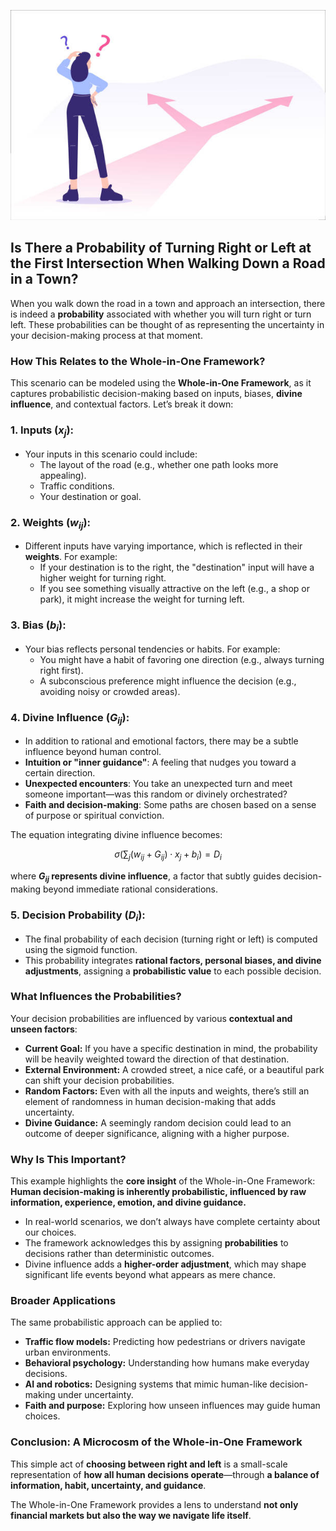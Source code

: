 ![Probabilistic Paths](./images/probabilistic-paths.jpg "enter image title here")


## Is There a Probability of Turning Right or Left at the First Intersection When Walking Down a Road in a Town?


When you walk down the road in a town and approach an intersection, there is indeed a **probability** associated with whether you will turn right or turn left. These probabilities can be thought of as representing the uncertainty in your decision-making process at that moment.



### **How This Relates to the Whole-in-One Framework?**

This scenario can be modeled using the **Whole-in-One Framework**, as it captures probabilistic decision-making based on inputs, biases, **divine influence**, and contextual factors. Let’s break it down:

### **1. Inputs ($x_j$):**
   - Your inputs in this scenario could include:
     - The layout of the road (e.g., whether one path looks more appealing).
     - Traffic conditions.
     - Your destination or goal.



### **2. Weights ($w_{ij}$):**

   - Different inputs have varying importance, which is reflected in their **weights**. For example:
     - If your destination is to the right, the "destination" input will have a higher weight for turning right.
     - If you see something visually attractive on the left (e.g., a shop or park), it might increase the weight for turning left.



### **3. Bias ($b_i$):**

   - Your bias reflects personal tendencies or habits. For example:
     - You might have a habit of favoring one direction (e.g., always turning right first).
     - A subconscious preference might influence the decision (e.g., avoiding noisy or crowded areas).



### **4. Divine Influence ($G_{ij}$):**

   - In addition to rational and emotional factors, there may be a subtle influence beyond human control.
   - **Intuition or "inner guidance"**: A feeling that nudges you toward a certain direction.
   - **Unexpected encounters**: You take an unexpected turn and meet someone important—was this random or divinely orchestrated?
   - **Faith and decision-making**: Some paths are chosen based on a sense of purpose or spiritual conviction.

The equation integrating divine influence becomes:

$$
\sigma \left(\sum_{j} (w_{ij} + G_{ij}) \cdot x_j + b_i \right) = D_i
$$

where **$G_{ij}$ represents divine influence**, a factor that subtly guides decision-making beyond immediate rational considerations.



### **5. Decision Probability ($D_i$):**

   - The final probability of each decision (turning right or left) is computed using the sigmoid function.
   - This probability integrates **rational factors, personal biases, and divine adjustments**, assigning a **probabilistic value** to each possible decision.



### **What Influences the Probabilities?**

Your decision probabilities are influenced by various **contextual and unseen factors**:

- **Current Goal:** If you have a specific destination in mind, the probability will be heavily weighted toward the direction of that destination.
- **External Environment:** A crowded street, a nice café, or a beautiful park can shift your decision probabilities.
- **Random Factors:** Even with all the inputs and weights, there’s still an element of randomness in human decision-making that adds uncertainty.
- **Divine Guidance:** A seemingly random decision could lead to an outcome of deeper significance, aligning with a higher purpose.



### **Why Is This Important?**

This example highlights the **core insight** of the Whole-in-One Framework: **Human decision-making is inherently probabilistic, influenced by raw information, experience, emotion, and divine guidance.**

- In real-world scenarios, we don’t always have complete certainty about our choices.
- The framework acknowledges this by assigning **probabilities** to decisions rather than deterministic outcomes.
- Divine influence adds a **higher-order adjustment**, which may shape significant life events beyond what appears as mere chance.



### **Broader Applications**
The same probabilistic approach can be applied to:

- **Traffic flow models:** Predicting how pedestrians or drivers navigate urban environments.
- **Behavioral psychology:** Understanding how humans make everyday decisions.
- **AI and robotics:** Designing systems that mimic human-like decision-making under uncertainty.
- **Faith and purpose:** Exploring how unseen influences may guide human choices.

### **Conclusion: A Microcosm of the Whole-in-One Framework**  

This simple act of **choosing between right and left** is a small-scale representation of **how all human decisions operate**—through **a balance of information, habit, uncertainty, and guidance**.  

The Whole-in-One Framework provides a lens to understand **not only financial markets but also the way we navigate life itself**.